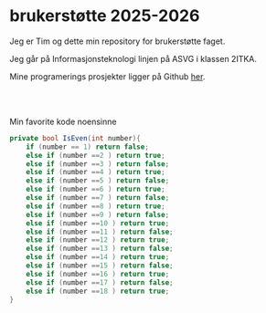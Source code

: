 # brukerstøtte 2025-2026

Jeg er Tim og dette min repository for brukerstøtte faget.

Jeg går på Informasjonsteknologi linjen på ASVG i klassen 2ITKA.

Mine programerings prosjekter ligger på Github [her](https://github.com/Oksnes).

<br><br>

Min favorite kode noensinne
```cS
private bool IsEven(int number){
    if (number == 1) return false;
    else if (number ==2 ) return true;
    else if (number ==3 ) return false;
    else if (number ==4 ) return true;
    else if (number ==5 ) return false;
    else if (number ==6 ) return true;
    else if (number ==7 ) return false;
    else if (number ==8 ) return true;
    else if (number ==9 ) return false;
    else if (number ==10 ) return true;
    else if (number ==11 ) return false;
    else if (number ==12 ) return true;
    else if (number ==13 ) return false;
    else if (number ==14 ) return true;
    else if (number ==15 ) return false;
    else if (number ==16 ) return true;
    else if (number ==17 ) return false;
    else if (number ==18 ) return true;
}
```

<!-- ![katt med et egg](egg.jpg) -->